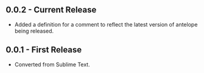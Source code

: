 ## 0.0.2 - Current Release
* Added a definition for a comment to reflect the latest version of
  antelope being released.

## 0.0.1 - First Release
* Converted from Sublime Text.
